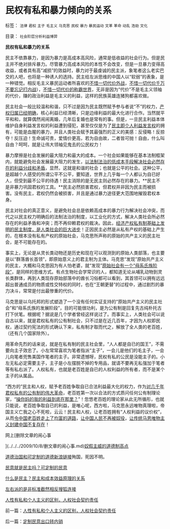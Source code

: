 # 民权有私和暴力倾向的关系

标签： `法律` `君权` `主子` `毛主义` `马克思` `民权` `暴力` `暴民运动` `文革` `革命` `动乱` `浩劫` `文化` 

目录： `社会阶层分析利益博羿`

**民权有私和暴力的关系**

民主不依靠暴力，是因为暴力是高成本高风险，通常是低收益的社会行为。但是民主并不绝对排斥暴力。尽管暴力高成本风险的本性不会改变，但是一旦暴力变得高收益，或者具有高“减损”的效益时，暴力对于最虔诚的民主派，象笔者这么老实巴交的人吧，也将是一种诱人的选持。民主给左派思维的中国人以“软弱”的表象，是一种错觉。相反毛主义暴民运动者所喜欢的[不惜一切代价外战](../../../2009/6/30/不惜一切代价打游击，不是人民的义务.md)，[不惜一切代价千万不要忘记打内战](http://darthvad.blog.sohu.com/130312127.html)），[不惜一切代价的称霸世界](../../../2009/10/1/大国霸权主义阻碍中国和平崛起.md)，无非是因为“代价”不是毛主义领袖的代价，赚的政治利益是毛主义的利益，这样的民族英雄连猪狗都喜欢做。

民主社会一般比较温和和谐，只不过是因为民主既然赋予参与者说“不”的权力，[产权归属已经明确](../../../2009/9/12/产权归属清晰前提下的平等博羿.md)，核心利益已经清晰，只是边缘利益的最大化进行合作。当然就平平和和，就算偶然闹闹离婚，几年后复婚也是常有的事。但是，一旦民主利益本体维护自身利益发言权的利益遭到侵犯，甚至仅仅是为了[民主即个人利益发言权](../../../2009/3/24/大学无书！每个人都有个人利益观点发言权.md)的拥有，可能是血腥的暴力，并且人类社会赋予其最强烈的正义的美感：反侵略！反掠夺！反压迫！生命诚可贵，爱情价更高，若为自由故，二者皆可抛！自由，什么叫自由？呵呵，就是让伟大领袖见鬼去的公民权力！

暴力摩擦是社会发展的最大阻力和最大的成本。一个社会如果能够在基本法制框架内，就能避免社会发展最大阻力的发生，[以法制法治的低成本手段解决社会必然存在的利益分歧和矛盾](../../../2009/8/23/法治就是依律一刀切而拒绝中庸枉法！.md)，显然，这就是和谐的社会；也就是公平的社会。这种公平，是超越个人感受的所谓公平不公平，要知道，世界上几乎每一个人都认为自已好人，但受到最不公平的待遇！民主消除的是无民主则必然存在的暴力。**民主不是非暴力巩固君权的工具。**民主必然损害君权，但君权并非因为民主而被损害。没有民主，君权仍然会被损害，并且是通过暴力途径更大范围地摧毁君权本身。

民主对社会的真正意义，是避免社会总是依赖高成本的暴力行为解决社会冲突，而代之以民主权力明确后的法制法治的制度，以工业化的方式，解决人类社会所必然存在的利益矛盾和冲突；而不再仰赖君权的裁决。因此，[经济产权私有制基础上发明的民主制度，是人类社会的巨大进步](../../../2009/9/16/绿色的社会发展就是私有制让老百姓富起来！.md)！正因民主必然是从私有产权的基础上产生的，在根本没有私有产权的原始社会，马克思所声称的原始的共产主义的民主社会，是不可能存在的。

事实上，无论是从灵长类动物还是历史和现在可以观测到的原始人类部落，也主要是以“群落酋长首领”，即原始意义上的君主制为主体。马克思“发现”原始共产主义的民主，大概和马克思因为有人怕老婆，就“发现”[原始社会有一个“母系氏族阶段”](../../../2009/4/27/从母系氏族观点看社会发展史缺乏科学根据.md)，是同样的思维方式。有点生物社会学常识的人，都知道无论从哺乳动物到灵长类群体，再到人类现存原始部落中的酋长习俗都可以看到，其首领可以拥有远远超出普通成员的物质或性交特权的同时，也在“王朝更替”的过程中，通过剧烈的暴力决斗，常常是付出最惨重的代价。

马克思是以乌托邦的形式塑造了一个没有任何实证支持的“原始共产主义的民主社会”和“母系氏族的发展阶段”，目的可能很功利，是为公有制是回复先古纯朴托古打下伏笔。根据呢？据说是几个学者曾经这样说过了。而事实上，人类社会可以说自古以来，就是君权私有的公有制社会，只不过是在近几百年，才因为人权即民权，通过契约宪法的形式确认下来，私有制才取而代之，解放了全人类的老百姓，（还有几个国家除外）。

用革命先烈的话来说，就是在私有制的民主社会里，“人人都是自已的国王”，不需要向主子效忠了。小左常常喜欢为笔者指派“主子”，一会儿是他们的毛主子，一会儿向笔者兜售美国作笔者的主子。非常遗憾呀，民权有私的公民是没能主子的。小左无私必定需要主子，主子是小左摆脱不掉的专用品，就请不要再无私强加于笔者等有私右派了。人权私有，也就是老百姓是自已的人权利益的所有者，而不是某个主子的从属品。

“西方的”民主和人权，赋予老百姓争取自已合法利益最大化的权力，作为[对几千年君权私有的公有制的伟大革命](../../../2009/9/5/私有制是全人类老百姓奋斗五千年的革命成果.md)，老百姓第一次以合法的方式质问任何公有制理论家，“[操你妈的我的利益到底在那里？](http://blog.sina.com.cn/s/blog_5563a64d0100dfvx.html)”！忽悠老百姓的理论家从此无所循形，也就只能说，老百姓争取自已的利益，是唯心呢，西方啦，马克思永远唯物真理啦，帝国主义亡我之心不死啦，云云！民主和人权，让老百姓拥有“人权利益的议价权”，从而[令中国老百姓走上了均富的道路](../../../2009/9/15/市场经济极限垄断是否可以达成均富？.md)，[让中国人民不再被奴役](http://hi.baidu.com/darthchn/blog/item/c77ff835cfd64447241f1423.html)，[让传统马恩唯物主义封建中国不复存在](../../../2009/7/24/人权普世价值观或令传统中国将不国.md)！

网上[删除文章的闹心事

](../../../2009/10/8/删文章的闹心事.md)[奴假主威的道德制高点](../../../2009/10/8/奴假虎威的道德制高点.md)

[道德治国和可定制的道德](http://darthvad.blog.sohu.com/133552226.html)[新浪链接](http://blog.sina.com.cn/s/blog_5563a64d0100f7sm.html)殉国，死因不明。

[民意就是民主吗？可定制的民意](../../../2009/10/9/民意就是民主吗？可定制的民意呢？.md)

[什么是民主？民主和成本效益原理的关系](../../../2009/10/9/什么是民主？民主和成本效益原理的关系.md)

[左右派的是非标准截然相反](../../../2009/10/9/完全相反的是非标准.md)[搜狐连接](http://darthvad.blog.sohu.com/133584294.html)

[人性有私和个人主义的区别，人权社会契约责任](../../../2009/10/10/人性有私和个人主义的区别，人权社会契约责任.md)







前一篇：[人性有私和个人主义的区别，人权社会契约责任](../../../2009/10/10/人性有私和个人主义的区别，人权社会契约责任.md)

后一篇：[定制民意出口转内销](../../../2009/10/10/定制民意出口转内销.md)